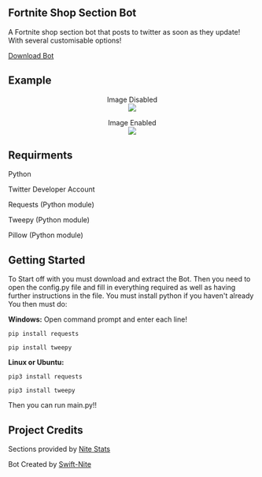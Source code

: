 ## Fortnite Shop Section Bot
A Fortnite shop section bot that posts to twitter as soon as they update! With several customisable options!

[Download Bot](https://github.com/swiftnite/Shop-Section-Bot/archive/refs/heads/main.zip)

## Example
<p align="center">
    Image Disabled<br>
    <img src="https://i.imgur.com/s2RBavZ.jpg">
</p>
<p align="center">
    Image Enabled<br>
    <img src="https://i.imgur.com/7T8HYL9.png">
</p>

## Requirments
Python

Twitter Developer Account

Requests (Python module)

Tweepy (Python module)

Pillow (Python module)

## Getting Started
To Start off with you must download and extract the Bot.
Then you need to open the config.py file and fill in everything required as well as having further instructions in the file. 
You must install python if you haven't already
You then must do:

**Windows:**
Open command prompt and enter each line!

`pip install requests`

`pip install tweepy` 

**Linux or Ubuntu:**

`pip3 install requests`

`pip3 install tweepy` 

Then you can run main.py!!

## Project Credits
Sections provided by [Nite Stats](https://nitestats.com/)

Bot Created by [Swift-Nite](https://twitter.com/SwiftNite)
